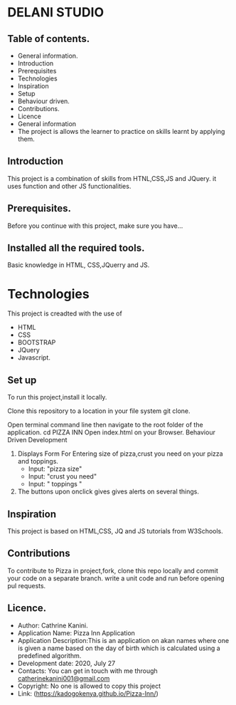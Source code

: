 # DELANI STUDIO
## Table of contents.
- General information.
- Introduction
- Prerequisites
- Technologies
- Inspiration
- Setup
- Behaviour driven.
- Contributions.
- Licence
- General information
- The project is allows the learner to practice on skills learnt by applying them.

## Introduction
This project is a combination of skills from HTNL,CSS,JS and JQuery. it uses function and other JS functionalities.

## Prerequisites.
Before you continue with this project, make sure you have...

## Installed all the required tools.
Basic knowledge in HTML, CSS,JQuerry and JS.
# Technologies
This project is creadted with the use of

- HTML
- CSS
- BOOTSTRAP
- JQuery
- Javascript.
## Set up
To run this project,install it locally.

Clone this repository to a location in your file system git clone.

Open terminal command line then navigate to the root folder of the application. cd PIZZA INN
Open index.html on your Browser.
Behaviour Driven Development
1. Displays Form For Entering size of pizza,crust you need on your pizza and toppings.
    - Input: "pizza size"
    - Input: "crust you need"
    - Input: " toppings "  
2. The buttons upon onclick gives gives alerts on several things.
## Inspiration
This project is based on HTML,CSS, JQ and JS tutorials from W3Schools.

## Contributions
To contribute to Pizza in  project,fork, clone this repo locally and commit your code on a separate branch. write a unit code and run before opening pul requests.

## Licence.
- Author: Cathrine Kanini.
- Application Name: Pizza Inn Application
- Application Description:This is an application on akan names where one is given a name based on the day of birth which is calculated using a predefined algorithm.
- Development date: 2020, July 27
- Contacts: You can get in touch with me through catherinekanini001@gmail.com
- Copyright: No one is allowed to copy this project 
- Link: (https://kadogokenya.github.io/Pizza-Inn/)
